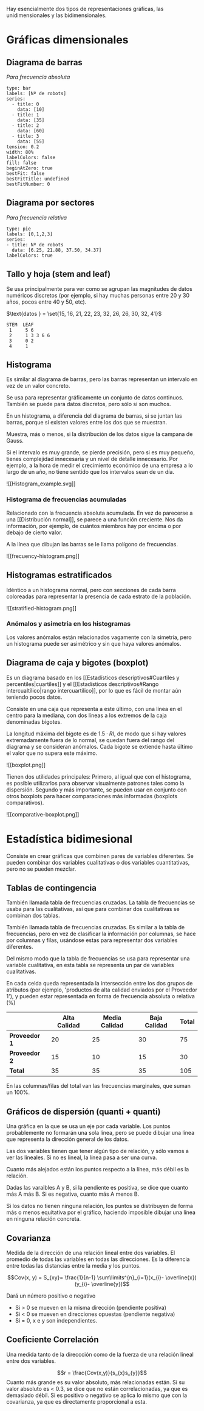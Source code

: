 Hay esencialmente dos tipos de representaciones gráficas, las unidimensionales y las bidimensionales. 

# Gráficas dimensionales

## Diagrama de barras

*Para frecuencia absoluta*
```chart
type: bar
labels: [Nº de robots]
series:
  - title: 0
    data: [10]
  - title: 1
    data: [35]
  - title: 2
    data: [60]
  - title: 3
    data: [55]
tension: 0.2
width: 80%
labelColors: false
fill: false
beginAtZero: true
bestFit: false
bestFitTitle: undefined
bestFitNumber: 0
```
## Diagrama por sectores

*Para frecuencia relativa*

```chart
type: pie
labels: [0,1,2,3]
series:
- title: Nº de robots
  data: [6.25, 21.88, 37.50, 34.37]
labelColors: true
```
## Tallo y hoja (stem and leaf)

Se usa principalmente para ver como se agrupan las magnitudes de datos numéricos discretos (por ejemplo, si hay muchas personas entre 20 y 30 años, pocos entre 40 y 50, etc).

$\text{datos } = \set{15, 16, 21, 22, 23, 32, 26, 26, 30, 32, 41}$
```
STEM  LEAF
 1     5 6
 2     1 3 3 6 6
 3     0 2
 4     1
```

## Histograma

Es similar al diagrama de barras, pero las barras representan un intervalo en vez de un valor concreto.

Se usa para representar gráficamente un conjunto de datos continuos. También se puede para datos discretos, pero sólo si son muchos.

En un histograma, a diferencia del diagrama de barras, si se juntan las barras, porque sí existen valores entre los dos que se muestran.

Muestra, más o menos, si la distribución de los datos sigue la campana de Gauss.

Si el intervalo es muy grande, se pierde precisión, pero si es muy pequeño, tienes complejidad innecesaria y un nivel de detalle innecesario. Por ejemplo, a la hora de medir el crecimiento económico de una empresa a lo largo de un año, no tiene sentido que los intervalos sean de un día.

![[Histogram_example.svg]]

### Histograma de frecuencias acumuladas

Relacionado con la frecuencia absoluta acumulada. En vez de parecerse a una [[Distribución normal]], se parece a una función creciente. Nos da información, por ejemplo, de cuántos miembros hay por encima o por debajo de cierto valor.

A la línea que dibujan las barras se le llama polígono de frecuencias.

![[frecuency-histogram.png]]

## Histogramas estratificados

Idéntico a un histograma normal, pero con secciones de cada barra coloreadas para representar la presencia de cada estrato de la población.

![[stratified-histogram.png]]

### Anómalos y asimetría en los histogramas

Los valores anómalos están relacionados vagamente con la simetría, pero un histograma puede ser asimétrico y sin que haya valores anómalos.

## Diagrama de caja y bigotes (boxplot)

Es un diagrama basado en los [[Estadísticos descriptivos#Cuartiles y percentiles|cuartiles]] y el [[Estadísticos descriptivos#Rango intercualtílico|rango intercuartílico]], por lo que es fácil de montar aún teniendo pocos datos.

Consiste en una caja que representa a este último, con una línea en el centro para la mediana, con dos líneas a los extremos de la caja denominadas bigotes.

La longitud máxima del bigote es de $1.5·RI$, de modo que si hay valores extremadamente fuera de lo normal, se quedan fuera del rango del diagrama y se consideran anómalos. Cada bigote se extiende hasta último el valor que no supera este máximo.

![[boxplot.png]]

Tienen dos utilidades principales: Primero, al igual que con el histograma, es posible utilizarlos para observar visualmente patrones tales como la dispersión. Segundo y más importante, se pueden usar en conjunto con otros boxplots para hacer comparaciones más informadas (boxplots comparativos).

![[comparative-boxplot.png]]

# Estadística bidimesional

Consiste en crear gráficas que combinen pares de variables diferentes. Se pueden combinar dos variables cualitativas o dos variables cuantitativas, pero no se pueden mezclar.

## Tablas de contingencia

También llamada tabla de frecuencias cruzadas. La tabla de frecuencias se usaba para las cualitativas, así que para combinar dos cualitativas se combinan dos tablas.

También llamada tabla de frecuencias cruzadas. Es similar a la tabla de frecuencias, pero en vez de clasificar la información por columnas, se hace por columnas y filas, usándose estas para representar dos variables diferentes.

Del mismo modo que la tabla de frecuencias se usa para representar una variable cualitativa, en esta tabla se representa un par de variables cualitativas.

En cada celda queda representada la intersección entre los dos grupos de atributos (por ejemplo, 'productos de alta calidad enviados por el Proveedor 1'), y pueden estar representada en forma de frecuencia absoluta o relativa (%)

|                 | Alta Calidad | Media Calidad | Baja Calidad | Total |
| --------------- | ------------ | ------------- | ------------ | ----- |
| **Proveedor 1** | 20<br>       | 25<br>        | 30<br>       | 75    |
| **Proveedor 2** | 15           | 10            | 15           | 30    |
| **Total**       | 35           | 35            | 35           | 105   |

En las columnas/filas del total van las frecuencias marginales, que suman un 100%.

## Gráficos de dispersión (quanti + quanti)

Una gráfica en la que se usa un eje por cada variable. Los puntos probablemente no formarán una sola línea, pero se puede dibujar una línea que representa la dirección general de los datos.

Las dos variables tienen que tener algún tipo de relación, y sólo vamos a ver las lineales. Si no es lineal, la línea pasa a ser una curva.

Cuanto más alejados están los puntos respecto a la línea, más débil es la relación.

Dadas las varaibles A y B, si la pendiente es positiva, se dice que cuanto más A más B. Si es negativa, cuanto más A menos B.

Si los datos no tienen ninguna relación, los puntos se distribuyen de forma más o menos equitativa por el gráfico, haciendo imposible dibujar una línea en ninguna relación concreta.

## Covarianza

Medida de la dirección de una relación lineal entre dos variables.
El promedio de todas las variables en todas las direcciones.
Es la diferencia entre todas las distancias entre la media y los puntos.

$$Cov(x, y) = S_{xy}= \frac{1}{n-1} \sum\limits^{n}_{i=1}(x_{i}- \overline{x})(y_{i}- \overline{y})$$

Dará un número positivo o negativo
- Si > 0 se mueven en la misma dirección (pendiente positiva)
- Si < 0 se mueven en direcciones opuestas (pendiente negativa)
- Si = 0, x e y son independientes.

## Coeficiente Correlación

Una medida tanto de la direccción como de la fuerza de una relación lineal entre dos variables.

$$r = \frac{Cov(x,y)}{s_{x}s_{y}}$$
Cuanto más grande es su valor absoluto, más relacionadas están. Si su valor absoluto es < 0.3, se dice que no están correlacionadas, ya que es demasiado débil. Si es positivo o negativo se aplica lo mismo que con la covarianza, ya que es directamente proporcional a esta.
